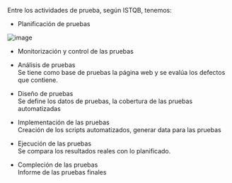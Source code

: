 Entre los actividades de prueba, según ISTQB, tenemos:

- Planificación de pruebas

![image](https://github.com/user-attachments/assets/74748ff4-798f-4353-9429-5a2f32cd8dca)


- Monitorización y control de las pruebas  
- Análisis de pruebas  
Se tiene como base de pruebas la página web y se evalúa los defectos que contiene.  

- Diseño de pruebas  
  Se define los datos de pruebas, la cobertura de las pruebas automatizadas  
- Implementación de las pruebas  
  Creación de los scripts automatizados, generar data para las pruebas  
  
- Ejecución de las pruebas  
  Se compara los resultados reales con lo planificado.  
  
- Compleción de las pruebas  
  Informe de las pruebas finales

